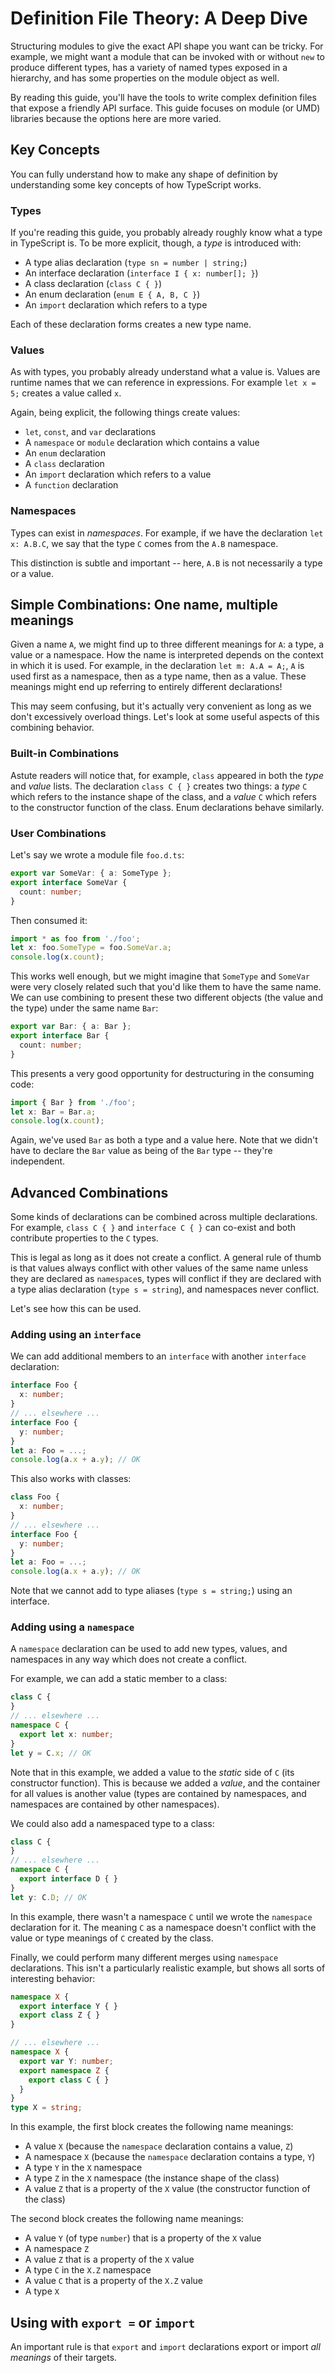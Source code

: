 # Definition File Theory: A Deep Dive

Structuring modules to give the exact API shape you want can be tricky.
For example, we might want a module that can be invoked with or without `new` to produce different types,
  has a variety of named types exposed in a hierarchy,
  and has some properties on the module object as well.

By reading this guide, you'll have the tools to write complex definition files that expose a friendly API surface.
This guide focuses on module (or UMD) libraries because the options here are more varied.

## Key Concepts

You can fully understand how to make any shape of definition
  by understanding some key concepts of how TypeScript works.

### Types

If you're reading this guide, you probably already roughly know what a type in TypeScript is.
To be more explicit, though, a *type* is introduced with:

* A type alias declaration (`type sn = number | string;`)
* An interface declaration (`interface I { x: number[]; }`)
* A class declaration (`class C { }`)
* An enum declaration (`enum E { A, B, C }`)
* An `import` declaration which refers to a type

Each of these declaration forms creates a new type name.

### Values

As with types, you probably already understand what a value is.
Values are runtime names that we can reference in expressions.
For example `let x = 5;` creates a value called `x`.

Again, being explicit, the following things create values:

* `let`, `const`, and `var` declarations
* A `namespace` or `module` declaration which contains a value
* An `enum` declaration
* A `class` declaration
* An `import` declaration which refers to a value
* A `function` declaration

### Namespaces

Types can exist in *namespaces*.
For example, if we have the declaration `let x: A.B.C`,
  we say that the type `C` comes from the `A.B` namespace.

This distinction is subtle and important -- here, `A.B` is not necessarily a type or a value.

## Simple Combinations: One name, multiple meanings

Given a name `A`, we might find up to three different meanings for `A`: a type, a value or a namespace.
How the name is interpreted depends on the context in which it is used.
For example, in the declaration `let m: A.A = A;`,
  `A` is used first as a namespace, then as a type name, then as a value.
These meanings might end up referring to entirely different declarations!

This may seem confusing, but it's actually very convenient as long as we don't excessively overload things.
Let's look at some useful aspects of this combining behavior.

### Built-in Combinations

Astute readers will notice that, for example, `class` appeared in both the *type* and *value* lists.
The declaration `class C { }` creates two things:
  a *type* `C` which refers to the instance shape of the class,
  and a *value* `C` which refers to the constructor function of the class.
Enum declarations behave similarly.

### User Combinations

Let's say we wrote a module file `foo.d.ts`:

```ts
export var SomeVar: { a: SomeType };
export interface SomeVar {
  count: number;
}
```

Then consumed it:

```ts
import * as foo from './foo';
let x: foo.SomeType = foo.SomeVar.a;
console.log(x.count);
```

This works well enough, but we might imagine that `SomeType` and `SomeVar` were very closely related
  such that you'd like them to have the same name.
We can use combining to present these two different objects (the value and the type) under the same name `Bar`:

```ts
export var Bar: { a: Bar };
export interface Bar {
  count: number;
}
```

This presents a very good opportunity for destructuring in the consuming code:

```ts
import { Bar } from './foo';
let x: Bar = Bar.a;
console.log(x.count);
```

Again, we've used `Bar` as both a type and a value here.
Note that we didn't have to declare the `Bar` value as being of the `Bar` type -- they're independent.

## Advanced Combinations

Some kinds of declarations can be combined across multiple declarations.
For example, `class C { }` and `interface C { }` can co-exist and both contribute properties to the `C` types.

This is legal as long as it does not create a conflict.
A general rule of thumb is that values always conflict with other values of the same name unless they are declared as `namespace`s,
  types will conflict if they are declared with a type alias declaration (`type s = string`),
  and namespaces never conflict.

Let's see how this can be used.

### Adding using an `interface`

We can add additional members to an `interface` with another `interface` declaration:

```ts
interface Foo {
  x: number;
}
// ... elsewhere ...
interface Foo {
  y: number;
}
let a: Foo = ...;
console.log(a.x + a.y); // OK
```

This also works with classes:

```ts
class Foo {
  x: number;
}
// ... elsewhere ...
interface Foo {
  y: number;
}
let a: Foo = ...;
console.log(a.x + a.y); // OK
```

Note that we cannot add to type aliases (`type s = string;`) using an interface.

### Adding using a `namespace`

A `namespace` declaration can be used to add new types, values, and namespaces in any way which does not create a conflict.

For example, we can add a static member to a class:

```ts
class C {
}
// ... elsewhere ...
namespace C {
  export let x: number;
}
let y = C.x; // OK
```

Note that in this example, we added a value to the *static* side of `C` (its constructor function).
This is because we added a *value*, and the container for all values is another value
  (types are contained by namespaces, and namespaces are contained by other namespaces).

We could also add a namespaced type to a class:

```ts
class C {
}
// ... elsewhere ...
namespace C {
  export interface D { }
}
let y: C.D; // OK
```

In this example, there wasn't a namespace `C` until we wrote the `namespace` declaration for it.
The meaning `C` as a namespace doesn't conflict with the value or type meanings of `C` created by the class.

Finally, we could perform many different merges using `namespace` declarations.
This isn't a particularly realistic example, but shows all sorts of interesting behavior:

```ts
namespace X {
  export interface Y { }
  export class Z { }
}

// ... elsewhere ...
namespace X {
  export var Y: number;
  export namespace Z {
    export class C { }
  }
}
type X = string;
```

In this example, the first block creates the following name meanings:

* A value `X` (because the `namespace` declaration contains a value, `Z`)
* A namespace `X` (because the `namespace` declaration contains a type, `Y`)
* A type `Y` in the `X` namespace
* A type `Z` in the `X` namespace (the instance shape of the class)
* A value `Z` that is a property of the `X` value (the constructor function of the class)

The second  block creates the following name meanings:

* A value `Y` (of type `number`) that is a property of the `X` value
* A namespace `Z`
* A value `Z` that is a property of the `X` value
* A type `C` in the `X.Z` namespace
* A value `C` that is a property of the `X.Z` value
* A type `X`

## Using with `export =` or `import`

An important rule is that `export` and `import` declarations export or import *all meanings* of their targets.

<!-- TODO: Write more on that. -->
